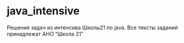 # java_intensive
Решения задач из интенсива Школы21 по java.
Все тексты заданий принадлежат АНО “Школа 21”
